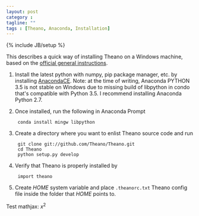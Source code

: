 ```yaml
---
layout: post
category : 
tagline: ""
tags : [Theano, Anaconda, Installation]
---
```

{% include JB/setup %}

This describes a quick way of installing Theano on a Windows machine, based on the [official general instructions](http://deeplearning.net/software/theano/install.html).

1. Install the latest python with numpy, pip package manager, etc. by installing [AnacondaCE](https://www.continuum.io/downloads). Note: at the time of writing, Anaconda PYTHON 3.5 is not stable on Windows due to missing build of libpython in condo that's compatible with Python 3.5. I recommend installing Anaconda Python 2.7.

1. Once installed, run the following in Anaconda Prompt 

        conda install mingw libpython

1. Create a directory where you want to enlist Theano source code and run

        git clone git://github.com/Theano/Theano.git
        cd Theano
        python setup.py develop
        
1. Verify that Theano is properly installed by 
        
        import theano

1. Create $HOME$ system variable and place ```.theanorc.txt``` Theano config file inside the folder that $HOME$ points to. 

Test mathjax: $x^2$
